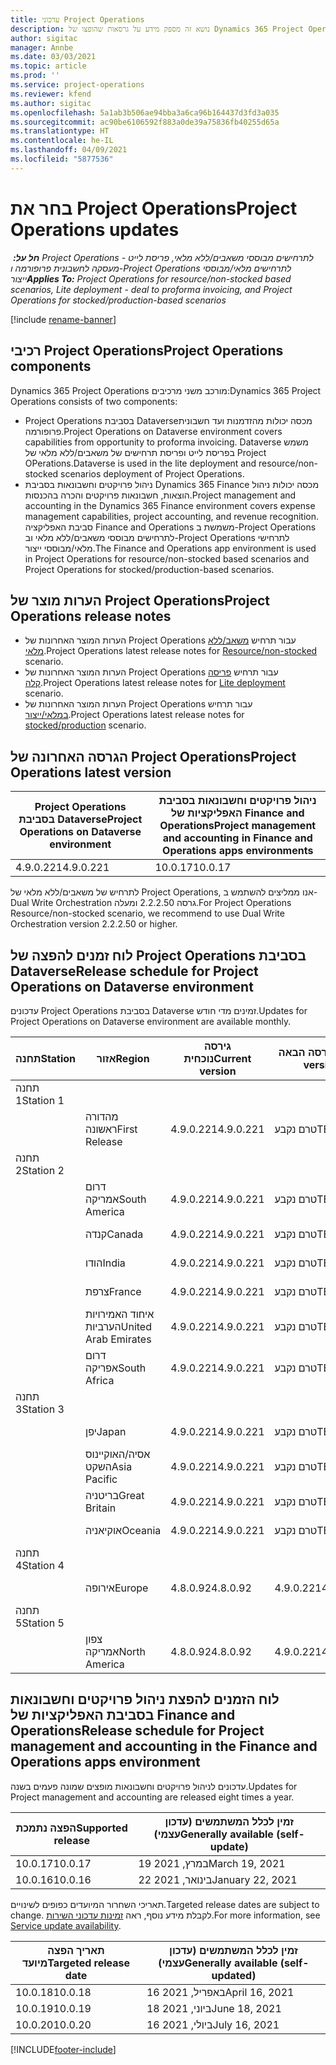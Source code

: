 ```yaml
---
title: עדכוני Project Operations
description: נושא זה מספק מידע על גרסאות שהופצו של Dynamics 365 Project Operations.
author: sigitac
manager: Annbe
ms.date: 03/03/2021
ms.topic: article
ms.prod: ''
ms.service: project-operations
ms.reviewer: kfend
ms.author: sigitac
ms.openlocfilehash: 5a1ab3b506ae94bba3a6ca96b164437d3fd3a035
ms.sourcegitcommit: ac90be6106592f883a0de39a75836fb40255d65a
ms.translationtype: HT
ms.contentlocale: he-IL
ms.lasthandoff: 04/09/2021
ms.locfileid: "5877536"
---
```

# <a name="project-operations-updates"></a><span data-ttu-id="e9951-103">בחר את Project Operations</span><span class="sxs-lookup"><span data-stu-id="e9951-103">Project Operations updates</span></span>

<span data-ttu-id="e9951-104">_**חל על:** ‏ Project Operations לתרחישים מבוססי משאבים/ללא מלאי, פריסת לייט - מעסקה לחשבונית פרופורמה ו-Project Operations לתרחישים מלאי/מבוססי ייצור_</span><span class="sxs-lookup"><span data-stu-id="e9951-104">_**Applies To:** Project Operations for resource/non-stocked based scenarios, Lite deployment - deal to proforma invoicing, and Project Operations for stocked/production-based scenarios_</span></span>

[!include [rename-banner](~/includes/cc-data-platform-banner.md)]

## <a name="project-operations-components"></a><span data-ttu-id="e9951-105">רכיבי Project Operations</span><span class="sxs-lookup"><span data-stu-id="e9951-105">Project Operations components</span></span>

<span data-ttu-id="e9951-106">Dynamics 365 Project Operations מורכב משני מרכיבים:</span><span class="sxs-lookup"><span data-stu-id="e9951-106">Dynamics 365 Project Operations consists of two components:</span></span>

- <span data-ttu-id="e9951-107">Project Operations בסביבת Dataverse‏ מכסה יכולות מהזדמנות ועד חשבונית פרופורמה.</span><span class="sxs-lookup"><span data-stu-id="e9951-107">Project Operations on Dataverse environment covers capabilities from opportunity to proforma invoicing.</span></span> <span data-ttu-id="e9951-108">Dataverse משמש בפריסת לייט ופריסת תרחישים של משאבים/ללא מלאי של Project OPerations.</span><span class="sxs-lookup"><span data-stu-id="e9951-108">Dataverse is used in the lite deployment and resource/non-stocked scenarios deployment of Project Operations.</span></span>
- <span data-ttu-id="e9951-109">ניהול פרויקטים וחשבונאות בסביבת Dynamics 365 Finance מכסה יכולות ניהול הוצאות, חשבונאות פרויקטים והכרה בהכנסות.</span><span class="sxs-lookup"><span data-stu-id="e9951-109">Project management and accounting in the Dynamics 365 Finance environment covers expense management capabilities, project accounting, and revenue recognition.</span></span> <span data-ttu-id="e9951-110">סביבת האפליקציה‏ Finance and Operations ‏משמשת ב-Project Operations‏‏ לתרחישים מבוססי משאבים/ללא מלאי וב-Project Operations לתרחישי מלאי/מבוססי ייצור.</span><span class="sxs-lookup"><span data-stu-id="e9951-110">The Finance and Operations app environment is used in Project Operations for resource/non-stocked based scenarios and Project Operations for stocked/production-based scenarios.</span></span>

## <a name="project-operations-release-notes"></a><span data-ttu-id="e9951-111">הערות מוצר של Project Operations</span><span class="sxs-lookup"><span data-stu-id="e9951-111">Project Operations release notes</span></span>
- <span data-ttu-id="e9951-112">הערות המוצר האחרונות של Project Operations עבור תרחיש [משאב/ללא מלאי](whats-new-apr-2021-resource-based.md).</span><span class="sxs-lookup"><span data-stu-id="e9951-112">Project Operations latest release notes for [Resource/non-stocked](whats-new-apr-2021-resource-based.md) scenario.</span></span>
- <span data-ttu-id="e9951-113">הערות המוצר האחרונות של Project Operations עבור תרחיש [פריסה קלה](../pro/whats-new/whats-new-apr-2021-lite.md).</span><span class="sxs-lookup"><span data-stu-id="e9951-113">Project Operations latest release notes for [Lite deployment](../pro/whats-new/whats-new-apr-2021-lite.md) scenario.</span></span>
- <span data-ttu-id="e9951-114">הערות המוצר האחרונות של Project Operations עבור תרחיש [במלאי/ייצור](../prod-pma/whats-new/whats-new-mar-2021-stocked.md).</span><span class="sxs-lookup"><span data-stu-id="e9951-114">Project Operations latest release notes for [stocked/production](../prod-pma/whats-new/whats-new-mar-2021-stocked.md) scenario.</span></span>

## <a name="project-operations-latest-version"></a><span data-ttu-id="e9951-115">הגרסה האחרונה של Project Operations</span><span class="sxs-lookup"><span data-stu-id="e9951-115">Project Operations latest version</span></span>

| <span data-ttu-id="e9951-116">Project Operations בסביבת Dataverse</span><span class="sxs-lookup"><span data-stu-id="e9951-116">Project Operations on Dataverse environment</span></span> | <span data-ttu-id="e9951-117">ניהול פרויקטים וחשבונאות בסביבת האפליקציות של Finance and Operations</span><span class="sxs-lookup"><span data-stu-id="e9951-117">Project management and accounting in Finance and Operations apps environments</span></span> | 
| --- | --- |
| <span data-ttu-id="e9951-118">4.9.0.221</span><span class="sxs-lookup"><span data-stu-id="e9951-118">4.9.0.221</span></span> | <span data-ttu-id="e9951-119">10.0.17</span><span class="sxs-lookup"><span data-stu-id="e9951-119">10.0.17</span></span> |

<span data-ttu-id="e9951-120">לתרחיש של משאבים/ללא מלאי‬ של Project Operations, אנו ממליצים להשתמש ב-Dual Write Orchestration גרסה 2.2.2.50 ומעלה.</span><span class="sxs-lookup"><span data-stu-id="e9951-120">For Project Operations Resource/non-stocked scenario, we recommend to use Dual Write Orchestration version 2.2.2.50 or higher.</span></span>

## <a name="release-schedule-for-project-operations-on-dataverse-environment"></a><span data-ttu-id="e9951-121">לוח זמנים להפצה של Project Operations בסביבת Dataverse</span><span class="sxs-lookup"><span data-stu-id="e9951-121">Release schedule for Project Operations on Dataverse environment</span></span>

<span data-ttu-id="e9951-122">עדכונים Project Operations בסביבת Dataverse זמינים מדי חודש.</span><span class="sxs-lookup"><span data-stu-id="e9951-122">Updates for Project Operations on Dataverse environment are available monthly.</span></span> 

| <span data-ttu-id="e9951-123">תחנה</span><span class="sxs-lookup"><span data-stu-id="e9951-123">Station</span></span>   | <span data-ttu-id="e9951-124">אזור</span><span class="sxs-lookup"><span data-stu-id="e9951-124">Region</span></span>        | <span data-ttu-id="e9951-125">גירסה נוכחית</span><span class="sxs-lookup"><span data-stu-id="e9951-125">Current version</span></span> | <span data-ttu-id="e9951-126">הגירסה הבאה</span><span class="sxs-lookup"><span data-stu-id="e9951-126">Next version</span></span> | <span data-ttu-id="e9951-127">זמין לכלל המשתמשים</span><span class="sxs-lookup"><span data-stu-id="e9951-127">Generally available</span></span> |
|-----------|---------------|-----------------|--------------|---------------------|
| <span data-ttu-id="e9951-128">תחנה 1</span><span class="sxs-lookup"><span data-stu-id="e9951-128">Station 1</span></span> |   &nbsp;      |    &nbsp;       | &nbsp;       |      &nbsp;         |
|   &nbsp;  | <span data-ttu-id="e9951-129">מהדורה ראשונה</span><span class="sxs-lookup"><span data-stu-id="e9951-129">First Release</span></span> |  <span data-ttu-id="e9951-130">4.9.0.221</span><span class="sxs-lookup"><span data-stu-id="e9951-130">4.9.0.221</span></span>       | <span data-ttu-id="e9951-131">טרם נקבע</span><span class="sxs-lookup"><span data-stu-id="e9951-131">TBD</span></span>     | <span data-ttu-id="e9951-132">23 באפריל 2021</span><span class="sxs-lookup"><span data-stu-id="e9951-132">23-Apr-21</span></span>           |
| <span data-ttu-id="e9951-133">תחנה 2</span><span class="sxs-lookup"><span data-stu-id="e9951-133">Station 2</span></span> |   &nbsp;      |    &nbsp;       | &nbsp;       |      &nbsp;         |
|   &nbsp;  | <span data-ttu-id="e9951-134">דרום אמריקה</span><span class="sxs-lookup"><span data-stu-id="e9951-134">South America</span></span> |  <span data-ttu-id="e9951-135">4.9.0.221</span><span class="sxs-lookup"><span data-stu-id="e9951-135">4.9.0.221</span></span>       | <span data-ttu-id="e9951-136">טרם נקבע</span><span class="sxs-lookup"><span data-stu-id="e9951-136">TBD</span></span>     | <span data-ttu-id="e9951-137">23 באפריל 2021</span><span class="sxs-lookup"><span data-stu-id="e9951-137">23-Apr-21</span></span>           |
|    &nbsp; | <span data-ttu-id="e9951-138">קנדה</span><span class="sxs-lookup"><span data-stu-id="e9951-138">Canada</span></span>        |  <span data-ttu-id="e9951-139">4.9.0.221</span><span class="sxs-lookup"><span data-stu-id="e9951-139">4.9.0.221</span></span>       | <span data-ttu-id="e9951-140">טרם נקבע</span><span class="sxs-lookup"><span data-stu-id="e9951-140">TBD</span></span>     | <span data-ttu-id="e9951-141">23 באפריל 2021</span><span class="sxs-lookup"><span data-stu-id="e9951-141">23-Apr-21</span></span>           |
|   &nbsp;  | <span data-ttu-id="e9951-142">הודו</span><span class="sxs-lookup"><span data-stu-id="e9951-142">India</span></span>         |  <span data-ttu-id="e9951-143">4.9.0.221</span><span class="sxs-lookup"><span data-stu-id="e9951-143">4.9.0.221</span></span>       | <span data-ttu-id="e9951-144">טרם נקבע</span><span class="sxs-lookup"><span data-stu-id="e9951-144">TBD</span></span>     | <span data-ttu-id="e9951-145">23 באפריל 2021</span><span class="sxs-lookup"><span data-stu-id="e9951-145">23-Apr-21</span></span>           |
|   &nbsp;  | <span data-ttu-id="e9951-146">צרפת</span><span class="sxs-lookup"><span data-stu-id="e9951-146">France</span></span>         |  <span data-ttu-id="e9951-147">4.9.0.221</span><span class="sxs-lookup"><span data-stu-id="e9951-147">4.9.0.221</span></span>       | <span data-ttu-id="e9951-148">טרם נקבע</span><span class="sxs-lookup"><span data-stu-id="e9951-148">TBD</span></span>     | <span data-ttu-id="e9951-149">23 באפריל 2021</span><span class="sxs-lookup"><span data-stu-id="e9951-149">23-Apr-21</span></span>           |
|   &nbsp;  | <span data-ttu-id="e9951-150">איחוד האמירויות הערביות</span><span class="sxs-lookup"><span data-stu-id="e9951-150">United Arab Emirates</span></span>         |  <span data-ttu-id="e9951-151">4.9.0.221</span><span class="sxs-lookup"><span data-stu-id="e9951-151">4.9.0.221</span></span>       | <span data-ttu-id="e9951-152">טרם נקבע</span><span class="sxs-lookup"><span data-stu-id="e9951-152">TBD</span></span>     | <span data-ttu-id="e9951-153">23 באפריל 2021</span><span class="sxs-lookup"><span data-stu-id="e9951-153">23-Apr-21</span></span>           |
|   &nbsp;  | <span data-ttu-id="e9951-154">דרום אפריקה</span><span class="sxs-lookup"><span data-stu-id="e9951-154">South Africa</span></span>         |  <span data-ttu-id="e9951-155">4.9.0.221</span><span class="sxs-lookup"><span data-stu-id="e9951-155">4.9.0.221</span></span>       | <span data-ttu-id="e9951-156">טרם נקבע</span><span class="sxs-lookup"><span data-stu-id="e9951-156">TBD</span></span>     | <span data-ttu-id="e9951-157">23 באפריל 2021</span><span class="sxs-lookup"><span data-stu-id="e9951-157">23-Apr-21</span></span>           |
| <span data-ttu-id="e9951-158">תחנה 3</span><span class="sxs-lookup"><span data-stu-id="e9951-158">Station 3</span></span>  |      &nbsp;   |     &nbsp;      |     &nbsp;   |      &nbsp;         |
|   &nbsp;  | <span data-ttu-id="e9951-159">יפן</span><span class="sxs-lookup"><span data-stu-id="e9951-159">Japan</span></span>         |  <span data-ttu-id="e9951-160">4.9.0.221</span><span class="sxs-lookup"><span data-stu-id="e9951-160">4.9.0.221</span></span>       | <span data-ttu-id="e9951-161">טרם נקבע</span><span class="sxs-lookup"><span data-stu-id="e9951-161">TBD</span></span>     | <span data-ttu-id="e9951-162">30 באפריל 2021</span><span class="sxs-lookup"><span data-stu-id="e9951-162">30-Apr-21</span></span>           |
|   &nbsp;  | <span data-ttu-id="e9951-163">אסיה/האוקיינוס השקט</span><span class="sxs-lookup"><span data-stu-id="e9951-163">Asia Pacific</span></span>  |  <span data-ttu-id="e9951-164">4.9.0.221</span><span class="sxs-lookup"><span data-stu-id="e9951-164">4.9.0.221</span></span>       | <span data-ttu-id="e9951-165">טרם נקבע</span><span class="sxs-lookup"><span data-stu-id="e9951-165">TBD</span></span>     | <span data-ttu-id="e9951-166">30 באפריל 2021</span><span class="sxs-lookup"><span data-stu-id="e9951-166">30-Apr-21</span></span>           |
|   &nbsp;  | <span data-ttu-id="e9951-167">בריטניה</span><span class="sxs-lookup"><span data-stu-id="e9951-167">Great Britain</span></span> |  <span data-ttu-id="e9951-168">4.9.0.221</span><span class="sxs-lookup"><span data-stu-id="e9951-168">4.9.0.221</span></span>       | <span data-ttu-id="e9951-169">טרם נקבע</span><span class="sxs-lookup"><span data-stu-id="e9951-169">TBD</span></span>     | <span data-ttu-id="e9951-170">30 באפריל 2021</span><span class="sxs-lookup"><span data-stu-id="e9951-170">30-Apr-21</span></span>           |
|   &nbsp;  | <span data-ttu-id="e9951-171">אוקיאניה</span><span class="sxs-lookup"><span data-stu-id="e9951-171">Oceania</span></span>       |  <span data-ttu-id="e9951-172">4.9.0.221</span><span class="sxs-lookup"><span data-stu-id="e9951-172">4.9.0.221</span></span>       | <span data-ttu-id="e9951-173">טרם נקבע</span><span class="sxs-lookup"><span data-stu-id="e9951-173">TBD</span></span>     | <span data-ttu-id="e9951-174">30 באפריל 2021</span><span class="sxs-lookup"><span data-stu-id="e9951-174">30-Apr-21</span></span>           |
| <span data-ttu-id="e9951-175">תחנה 4</span><span class="sxs-lookup"><span data-stu-id="e9951-175">Station 4</span></span> |     &nbsp;    |     &nbsp;      |     &nbsp;   |      &nbsp;         |
|   &nbsp;  | <span data-ttu-id="e9951-176">אירופה</span><span class="sxs-lookup"><span data-stu-id="e9951-176">Europe</span></span>        |  <span data-ttu-id="e9951-177">4.8.0.92</span><span class="sxs-lookup"><span data-stu-id="e9951-177">4.8.0.92</span></span>       | <span data-ttu-id="e9951-178">4.9.0.221</span><span class="sxs-lookup"><span data-stu-id="e9951-178">4.9.0.221</span></span>     | <span data-ttu-id="e9951-179">16 באפריל 2021</span><span class="sxs-lookup"><span data-stu-id="e9951-179">16-Apr-21</span></span>           |
| <span data-ttu-id="e9951-180">תחנה 5</span><span class="sxs-lookup"><span data-stu-id="e9951-180">Station 5</span></span> |     &nbsp;    |     &nbsp;      |     &nbsp;   |      &nbsp;         |
|   &nbsp;  | <span data-ttu-id="e9951-181">צפון אמריקה</span><span class="sxs-lookup"><span data-stu-id="e9951-181">North America</span></span> |  <span data-ttu-id="e9951-182">4.8.0.92</span><span class="sxs-lookup"><span data-stu-id="e9951-182">4.8.0.92</span></span>       | <span data-ttu-id="e9951-183">4.9.0.221</span><span class="sxs-lookup"><span data-stu-id="e9951-183">4.9.0.221</span></span>     | <span data-ttu-id="e9951-184">23 באפריל 2021</span><span class="sxs-lookup"><span data-stu-id="e9951-184">23-Apr-21</span></span>           |

## <a name="release-schedule-for-project-management-and-accounting-in-the-finance-and-operations-apps-environment"></a><span data-ttu-id="e9951-185">לוח הזמנים להפצת ניהול פרויקטים וחשבונאות בסביבת האפליקציות של Finance and Operations</span><span class="sxs-lookup"><span data-stu-id="e9951-185">Release schedule for Project management and accounting in the Finance and Operations apps environment</span></span>

<span data-ttu-id="e9951-186">עדכונים לניהול פרויקטים וחשבונאות מופצים שמונה פעמים בשנה.</span><span class="sxs-lookup"><span data-stu-id="e9951-186">Updates for Project management and accounting are released eight times a year.</span></span>

| <span data-ttu-id="e9951-187">הפצה נתמכת</span><span class="sxs-lookup"><span data-stu-id="e9951-187">Supported release</span></span> | <span data-ttu-id="e9951-188">זמין לכלל המשתמשים (עדכון עצמי)</span><span class="sxs-lookup"><span data-stu-id="e9951-188">Generally available (self-update)</span></span> |
| --- | --- |
| <span data-ttu-id="e9951-189">10.0.17</span><span class="sxs-lookup"><span data-stu-id="e9951-189">10.0.17</span></span> | <span data-ttu-id="e9951-190">19 במרץ, 2021</span><span class="sxs-lookup"><span data-stu-id="e9951-190">March 19, 2021</span></span> |
| <span data-ttu-id="e9951-191">10.0.16</span><span class="sxs-lookup"><span data-stu-id="e9951-191">10.0.16</span></span> | <span data-ttu-id="e9951-192">22 בינואר, 2021</span><span class="sxs-lookup"><span data-stu-id="e9951-192">January 22, 2021</span></span> |


<span data-ttu-id="e9951-193">תאריכי השחרור המיועדים כפופים לשינויים.</span><span class="sxs-lookup"><span data-stu-id="e9951-193">Targeted release dates are subject to change.</span></span> <span data-ttu-id="e9951-194">לקבלת מידע נוסף, ראה [זמינות עדכוני השירות](https://docs.microsoft.com/dynamics365/fin-ops-core/fin-ops/get-started/public-preview-releases?toc=/dynamics365/finance/toc.json).</span><span class="sxs-lookup"><span data-stu-id="e9951-194">For more information, see [Service update availability](https://docs.microsoft.com/dynamics365/fin-ops-core/fin-ops/get-started/public-preview-releases?toc=/dynamics365/finance/toc.json).</span></span>

| <span data-ttu-id="e9951-195">תאריך הפצה מיועד</span><span class="sxs-lookup"><span data-stu-id="e9951-195">Targeted release date</span></span> | <span data-ttu-id="e9951-196">זמין לכלל המשתמשים (עדכון עצמי)</span><span class="sxs-lookup"><span data-stu-id="e9951-196">Generally available (self- updated)</span></span> |
| --- | --- |
| <span data-ttu-id="e9951-197">10.0.18</span><span class="sxs-lookup"><span data-stu-id="e9951-197">10.0.18</span></span> | <span data-ttu-id="e9951-198">16 באפריל, 2021</span><span class="sxs-lookup"><span data-stu-id="e9951-198">April 16, 2021</span></span> |
| <span data-ttu-id="e9951-199">10.0.19</span><span class="sxs-lookup"><span data-stu-id="e9951-199">10.0.19</span></span> | <span data-ttu-id="e9951-200">18 ביוני, 2021</span><span class="sxs-lookup"><span data-stu-id="e9951-200">June 18, 2021</span></span> |
| <span data-ttu-id="e9951-201">10.0.20</span><span class="sxs-lookup"><span data-stu-id="e9951-201">10.0.20</span></span> | <span data-ttu-id="e9951-202">16 ביולי, 2021</span><span class="sxs-lookup"><span data-stu-id="e9951-202">July 16, 2021</span></span> |


[!INCLUDE[footer-include](../includes/footer-banner.md)]

